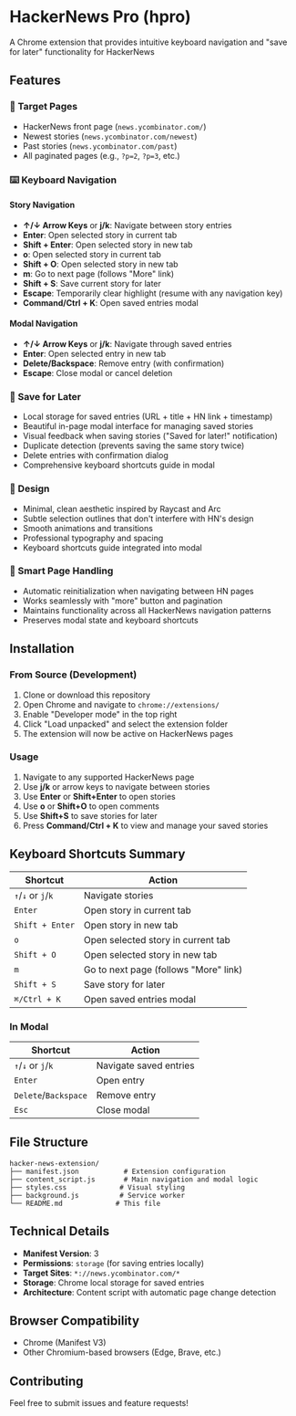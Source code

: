 # HackerNews Pro (hpro)

A Chrome extension that provides intuitive keyboard navigation and "save for later" functionality for HackerNews

## Features

### 🎯 Target Pages
- HackerNews front page (`news.ycombinator.com/`)
- Newest stories (`news.ycombinator.com/newest`)
- Past stories (`news.ycombinator.com/past`)
- All paginated pages (e.g., `?p=2`, `?p=3`, etc.)

### ⌨️ Keyboard Navigation

#### Story Navigation
- **↑/↓ Arrow Keys** or **j/k**: Navigate between story entries
- **Enter**: Open selected story in current tab
- **Shift + Enter**: Open selected story in new tab
- **o**: Open selected story in current tab
- **Shift + O**: Open selected story in new tab
- **m**: Go to next page (follows "More" link)
- **Shift + S**: Save current story for later
- **Escape**: Temporarily clear highlight (resume with any navigation key)
- **Command/Ctrl + K**: Open saved entries modal

#### Modal Navigation
- **↑/↓ Arrow Keys** or **j/k**: Navigate through saved entries
- **Enter**: Open selected entry in new tab
- **Delete/Backspace**: Remove entry (with confirmation)
- **Escape**: Close modal or cancel deletion

### 💾 Save for Later
- Local storage for saved entries (URL + title + HN link + timestamp)
- Beautiful in-page modal interface for managing saved stories
- Visual feedback when saving stories ("Saved for later!" notification)
- Duplicate detection (prevents saving the same story twice)
- Delete entries with confirmation dialog
- Comprehensive keyboard shortcuts guide in modal

### 🎨 Design
- Minimal, clean aesthetic inspired by Raycast and Arc
- Subtle selection outlines that don't interfere with HN's design
- Smooth animations and transitions
- Professional typography and spacing
- Keyboard shortcuts guide integrated into modal

### 🔄 Smart Page Handling
- Automatic reinitialization when navigating between HN pages
- Works seamlessly with "more" button and pagination
- Maintains functionality across all HackerNews navigation patterns
- Preserves modal state and keyboard shortcuts

## Installation

### From Source (Development)
1. Clone or download this repository
2. Open Chrome and navigate to `chrome://extensions/`
3. Enable "Developer mode" in the top right
4. Click "Load unpacked" and select the extension folder
5. The extension will now be active on HackerNews pages

### Usage
1. Navigate to any supported HackerNews page
2. Use **j/k** or arrow keys to navigate between stories
3. Use **Enter** or **Shift+Enter** to open stories
4. Use **o** or **Shift+O** to open comments
5. Use **Shift+S** to save stories for later
6. Press **Command/Ctrl + K** to view and manage your saved stories

## Keyboard Shortcuts Summary

| Shortcut | Action |
|----------|--------|
| `↑`/`↓` or `j`/`k` | Navigate stories |
| `Enter` | Open story in current tab |
| `Shift + Enter` | Open story in new tab |
| `o` | Open selected story in current tab |
| `Shift + O` | Open selected story in new tab |
| `m` | Go to next page (follows "More" link) |
| `Shift + S` | Save story for later |
| `⌘/Ctrl + K` | Open saved entries modal |

### In Modal
| Shortcut | Action |
|----------|--------|
| `↑`/`↓` or `j`/`k` | Navigate saved entries |
| `Enter` | Open entry |
| `Delete`/`Backspace` | Remove entry |
| `Esc` | Close modal |

## File Structure
```
hacker-news-extension/
├── manifest.json           # Extension configuration
├── content_script.js       # Main navigation and modal logic
├── styles.css             # Visual styling
├── background.js          # Service worker
└── README.md             # This file
```

## Technical Details
- **Manifest Version**: 3
- **Permissions**: `storage` (for saving entries locally)
- **Target Sites**: `*://news.ycombinator.com/*`
- **Storage**: Chrome local storage for saved entries
- **Architecture**: Content script with automatic page change detection

## Browser Compatibility
- Chrome (Manifest V3)
- Other Chromium-based browsers (Edge, Brave, etc.)

## Contributing
Feel free to submit issues and feature requests!
